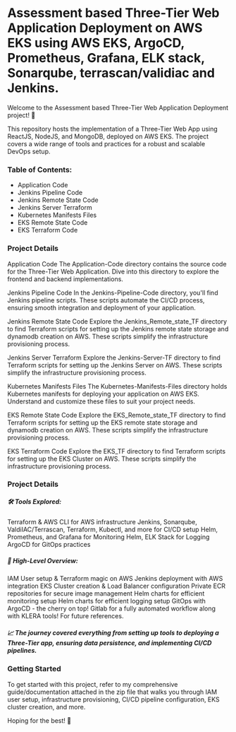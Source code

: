 # Assessment based Three-Tier Web Application Deployment on AWS EKS using AWS EKS, ArgoCD, Prometheus, Grafana, ELK stack, Sonarqube, terrascan/validiac and Jenkins.

Welcome to the Assessment based Three-Tier Web Application Deployment project! 🚀

This repository hosts the implementation of a Three-Tier Web App using ReactJS, NodeJS, and MongoDB, deployed on AWS EKS. The project covers a wide range of tools and practices for a robust and scalable DevOps setup.

### Table of Contents:

- Application Code
- Jenkins Pipeline Code
- Jenkins Remote State Code
- Jenkins Server Terraform
- Kubernetes Manifests Files
- EKS Remote State Code
- EKS Terraform Code

### Project Details

Application Code
The Application-Code directory contains the source code for the Three-Tier Web Application. Dive into this directory to explore the frontend and backend implementations.

Jenkins Pipeline Code
In the Jenkins-Pipeline-Code directory, you'll find Jenkins pipeline scripts. These scripts automate the CI/CD process, ensuring smooth integration and deployment of your application.

Jenkins Remote State Code
Explore the Jenkins_Remote_state_TF directory to find Terraform scripts for setting up the Jenkins remote state storage and dynamodb creation on AWS. These scripts simplify the infrastructure provisioning process.

Jenkins Server Terraform
Explore the Jenkins-Server-TF directory to find Terraform scripts for setting up the Jenkins Server on AWS. These scripts simplify the infrastructure provisioning process.

Kubernetes Manifests Files
The Kubernetes-Manifests-Files directory holds Kubernetes manifests for deploying your application on AWS EKS. Understand and customize these files to suit your project needs.

EKS Remote State Code
Explore the EKS_Remote_state_TF directory to find Terraform scripts for setting up the EKS remote state storage and dynamodb creation on AWS. These scripts simplify the infrastructure provisioning process.

EKS Terraform Code
Explore the EKS_TF directory to find Terraform scripts for setting up the EKS Cluster on AWS. These scripts simplify the infrastructure provisioning process.

### Project Details

##### 🛠️ Tools Explored:

Terraform & AWS CLI for AWS infrastructure
Jenkins, Sonarqube, ValdiIAC/Terrascan, Terraform, Kubectl, and more for CI/CD setup
Helm, Prometheus, and Grafana for Monitoring
Helm, ELK Stack for Logging
ArgoCD for GitOps practices

##### 🚢 High-Level Overview:

IAM User setup & Terraform magic on AWS
Jenkins deployment with AWS integration
EKS Cluster creation & Load Balancer configuration
Private ECR repositories for secure image management
Helm charts for efficient monitoring setup
Helm charts for efficient logging setup
GitOps with ArgoCD - the cherry on top!
Gitlab for a fully automated workflow along with KLERA tools! For future references.

##### 📈 The journey covered everything from setting up tools to deploying a Three-Tier app, ensuring data persistence, and implementing CI/CD pipelines.

### Getting Started
To get started with this project, refer to my comprehensive guide/documentation attached in the zip file that walks you through IAM user setup, infrastructure provisioning, CI/CD pipeline configuration, EKS cluster creation, and more.

Hoping for the best! 🚀
